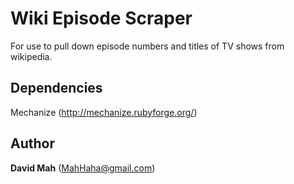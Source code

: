 # Wiki Episode Scraper

For use to pull down episode numbers and titles of TV shows from
wikipedia.

## Dependencies

Mechanize (http://mechanize.rubyforge.org/)

## Author

**David Mah** (MahHaha@gmail.com)
